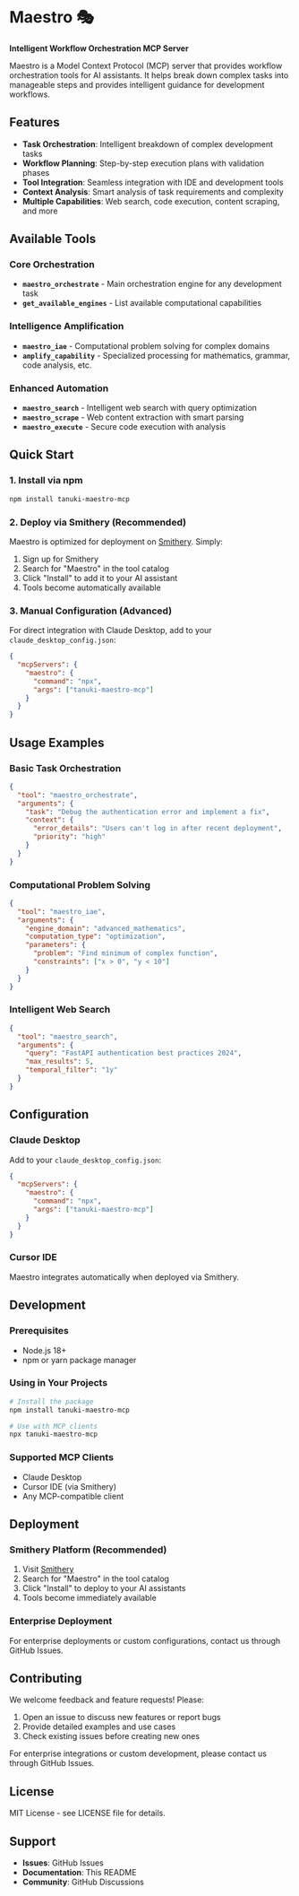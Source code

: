 # Maestro 🎭

**Intelligent Workflow Orchestration MCP Server**

Maestro is a Model Context Protocol (MCP) server that provides workflow orchestration tools for AI assistants. It helps break down complex tasks into manageable steps and provides intelligent guidance for development workflows.

## Features

- **Task Orchestration**: Intelligent breakdown of complex development tasks
- **Workflow Planning**: Step-by-step execution plans with validation phases  
- **Tool Integration**: Seamless integration with IDE and development tools
- **Context Analysis**: Smart analysis of task requirements and complexity
- **Multiple Capabilities**: Web search, code execution, content scraping, and more

## Available Tools

### Core Orchestration
- **`maestro_orchestrate`** - Main orchestration engine for any development task
- **`get_available_engines`** - List available computational capabilities

### Intelligence Amplification  
- **`maestro_iae`** - Computational problem solving for complex domains
- **`amplify_capability`** - Specialized processing for mathematics, grammar, code analysis, etc.

### Enhanced Automation
- **`maestro_search`** - Intelligent web search with query optimization
- **`maestro_scrape`** - Web content extraction with smart parsing
- **`maestro_execute`** - Secure code execution with analysis

## Quick Start

### 1. Install via npm

```bash
npm install tanuki-maestro-mcp
```

### 2. Deploy via Smithery (Recommended)

Maestro is optimized for deployment on [Smithery](https://smithery.ai). Simply:

1. Sign up for Smithery
2. Search for "Maestro" in the tool catalog
3. Click "Install" to add it to your AI assistant
4. Tools become automatically available

### 3. Manual Configuration (Advanced)

For direct integration with Claude Desktop, add to your `claude_desktop_config.json`:

```json
{
  "mcpServers": {
    "maestro": {
      "command": "npx",
      "args": ["tanuki-maestro-mcp"]
    }
  }
}
```

## Usage Examples

### Basic Task Orchestration
```json
{
  "tool": "maestro_orchestrate",
  "arguments": {
    "task": "Debug the authentication error and implement a fix",
    "context": {
      "error_details": "Users can't log in after recent deployment",
      "priority": "high"
    }
  }
}
```

### Computational Problem Solving
```json
{
  "tool": "maestro_iae", 
  "arguments": {
    "engine_domain": "advanced_mathematics",
    "computation_type": "optimization",
    "parameters": {
      "problem": "Find minimum of complex function",
      "constraints": ["x > 0", "y < 10"]
    }
  }
}
```

### Intelligent Web Search
```json
{
  "tool": "maestro_search",
  "arguments": {
    "query": "FastAPI authentication best practices 2024",
    "max_results": 5,
    "temporal_filter": "1y"
  }
}
```

## Configuration

### Claude Desktop
Add to your `claude_desktop_config.json`:

```json
{
  "mcpServers": {
    "maestro": {
      "command": "npx",
      "args": ["tanuki-maestro-mcp"]
    }
  }
}
```

### Cursor IDE
Maestro integrates automatically when deployed via Smithery.

## Development

### Prerequisites
- Node.js 18+
- npm or yarn package manager

### Using in Your Projects
```bash
# Install the package
npm install tanuki-maestro-mcp

# Use with MCP clients
npx tanuki-maestro-mcp
```

### Supported MCP Clients
- Claude Desktop
- Cursor IDE (via Smithery)
- Any MCP-compatible client

## Deployment

### Smithery Platform (Recommended)
1. Visit [Smithery](https://smithery.ai)
2. Search for "Maestro" in the tool catalog  
3. Click "Install" to deploy to your AI assistants
4. Tools become immediately available

### Enterprise Deployment
For enterprise deployments or custom configurations, contact us through GitHub Issues.

## Contributing

We welcome feedback and feature requests! Please:

1. Open an issue to discuss new features or report bugs
2. Provide detailed examples and use cases
3. Check existing issues before creating new ones

For enterprise integrations or custom development, please contact us through GitHub Issues.

## License

MIT License - see LICENSE file for details.

## Support

- **Issues**: GitHub Issues
- **Documentation**: This README
- **Community**: GitHub Discussions 